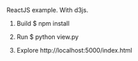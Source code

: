ReactJS example.
With d3js.

1. Build
$ npm install

2. Run 
$ python view.py

3. Explore
http://localhost:5000/index.html